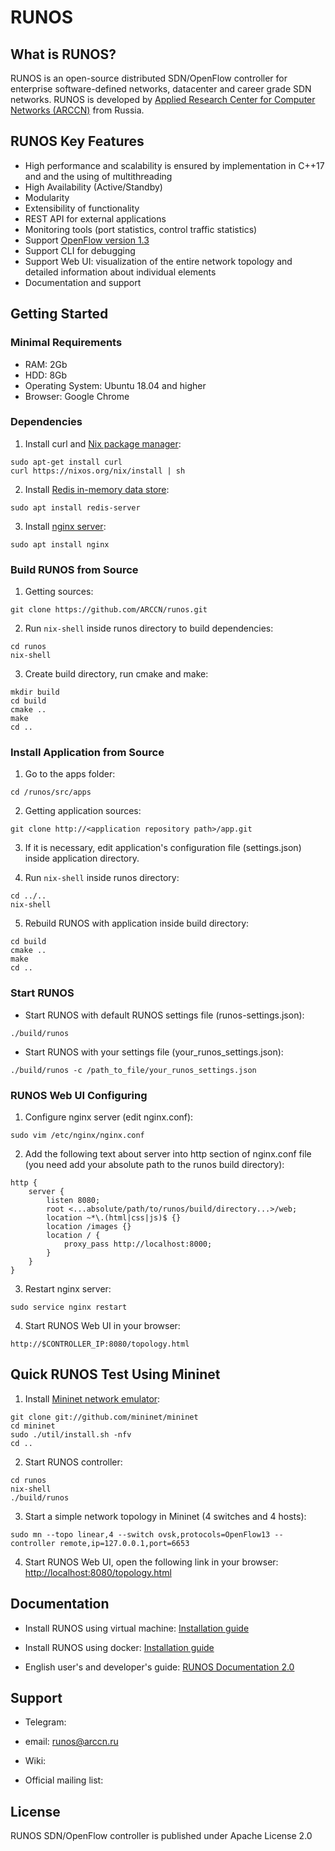 # RUNOS

## What is RUNOS?

RUNOS is an open-source distributed SDN/OpenFlow controller for enterprise software-defined networks, datacenter and career grade SDN networks.
RUNOS is developed by [Applied Research Center for Computer Networks (ARCCN)](http://en.arccn.ru/) from Russia.


## RUNOS Key Features

* High performance and scalability is ensured by implementation in C++17 and and the using of multithreading 
* High Availability (Active/Standby)
* Modularity
* Extensibility of functionality
* REST API for external applications
* Monitoring tools (port statistics, control traffic statistics)
* Support [OpenFlow version 1.3](https://www.opennetworking.org/wp-content/uploads/2014/10/openflow-spec-v1.3.0.pdf)
* Support CLI for debugging
* Support Web UI: visualization of the entire network topology and detailed information about individual elements
* Documentation and support

## Getting Started

### Minimal Requirements
* RAM: 2Gb
* HDD: 8Gb
* Operating System: Ubuntu 18.04 and higher
* Browser: Google Chrome

### Dependencies


1. Install curl and [Nix package manager](https://nixos.org/nix/manual/):
``` 
sudo apt-get install curl
curl https://nixos.org/nix/install | sh 
```

2. Install [Redis in-memory data store](https://redis.io/):
```
sudo apt install redis-server
```
3. Install [nginx server](https://nginx.org/en/):
```
sudo apt install nginx
```

### Build RUNOS from Source
1. Getting sources:
``` 
git clone https://github.com/ARCCN/runos.git 
```

2. Run `nix-shell` inside runos directory to build dependencies:
```
cd runos
nix-shell
```

3. Create build directory, run cmake and make:
``` 
mkdir build
cd build
cmake ..
make
cd ..
```

### Install Application from Source
1. Go to the apps folder:
```
cd /runos/src/apps
```

2. Getting application sources:
```
git clone http://<application repository path>/app.git
```

3. If it is necessary, edit application's configuration file (settings.json) inside application directory.
    
4. Run `nix-shell` inside runos directory:
```
cd ../..
nix-shell
```

5. Rebuild RUNOS with application inside build directory:
```
cd build
cmake ..
make
cd ..
```

### Start RUNOS
* Start RUNOS with default RUNOS settings file (runos-settings.json):
```
./build/runos
```

* Start RUNOS with your settings file (your_runos_settings.json):
```
./build/runos -c /path_to_file/your_runos_settings.json
```

### RUNOS Web UI Configuring

1. Configure nginx server (edit nginx.conf):
```
sudo vim /etc/nginx/nginx.conf
```

2. Add the following text about server into http section of nginx.conf file (you need add your absolute path to the runos build directory):
```
http {
    server {
        listen 8080;
        root <...absolute/path/to/runos/build/directory...>/web;
        location ~*\.(html|css|js)$ {}
        location /images {}
        location / {
            proxy_pass http://localhost:8000;
        }
    }
}
```

3. Restart nginx server:
```
sudo service nginx restart
```

4. Start RUNOS Web UI in your browser:
```
http://$CONTROLLER_IP:8080/topology.html
```

## Quick RUNOS Test Using Mininet

1. Install [Mininet network emulator](http://mininet.org/):
```
git clone git://github.com/mininet/mininet
cd mininet
sudo ./util/install.sh -nfv
cd ..
```

2. Start RUNOS controller:
```
cd runos
nix-shell
./build/runos
```

3. Start a simple network topology in Mininet (4 switches and 4 hosts):
```
sudo mn --topo linear,4 --switch ovsk,protocols=OpenFlow13 --controller remote,ip=127.0.0.1,port=6653
```

4. Start RUNOS Web UI, open the following link in your browser: [http://localhost:8080/topology.html](http://localhost:8080/topology.html)


## Documentation

* Install RUNOS using virtual machine: [Installation guide](http://arccn.github.io/runos/docs-2.0/eng/11_RUNOS_InstallationGuide.html#installation-with-virtual-machine-image)

* Install RUNOS using docker: [Installation guide](http://arccn.github.io/runos/docs-2.0/eng/11_RUNOS_InstallationGuide.html#installation-with-docker)

* English user's and developer's guide: [RUNOS Documentation 2.0](http://arccn.github.io/runos/docs-2.0/eng/index.html)


## Support

* Telegram: 

* email: runos@arccn.ru

* Wiki: 

* Official mailing list: 

## License

RUNOS SDN/OpenFlow controller is published under Apache License 2.0
